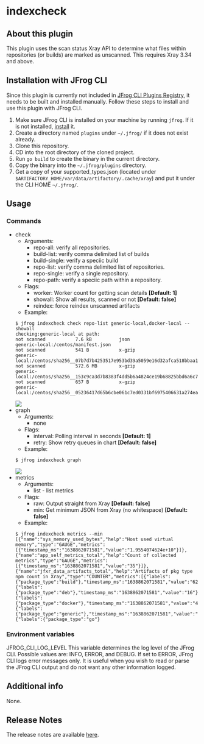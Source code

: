 # indexcheck

## About this plugin
This plugin uses the scan status Xray API to determine what files within repositories (or builds) are marked as unscanned. This requires Xray 3.34 and above.

## Installation with JFrog CLI
Since this plugin is currently not included in [JFrog CLI Plugins Registry](https://github.com/jfrog/jfrog-cli-plugins-reg), it needs to be built and installed manually. Follow these steps to install and use this plugin with JFrog CLI.
1. Make sure JFrog CLI is installed on your machine by running ```jfrog```. If it is not installed, [install](https://jfrog.com/getcli/) it.
2. Create a directory named ```plugins``` under ```~/.jfrog/``` if it does not exist already.
3. Clone this repository.
4. CD into the root directory of the cloned project.
5. Run ```go build``` to create the binary in the current directory.
6. Copy the binary into the ```~/.jfrog/plugins``` directory.
7. Get a copy of your supported_types.json (located under ```$ARTIFACTORY_HOME/var/data/artifactory/.cache/xray```) and put it under the CLI HOME ```~/.jfrog/```.

## Usage
### Commands
* check
    - Arguments:
        - repo-all: verify all repositories.
        - build-list: verify comma delimited list of builds
        - build-single: verify a speciic build
        - repo-list: verify comma delimited list of repositories.
        - repo-single: verify a single repository.
        - repo-path: verify a speciic path within a repository.
    - Flags:
        - worker: Worker count for getting scan details **[Default: 1]**
        - showall: Show all results, scanned or not **[Default: false]**
        - reindex: force reindex unscanned artifacts
    - Example:
    ```
   $ jfrog indexcheck check repo-list generic-local,docker-local --showall
   checking:generic-local at path:
   not scanned         	 7.6 kB     	 json                        generic-local:/centos/manifest.json
   not scanned         	 541 B      	 x-gzip                      generic-local:/centos/sha256__07b7d7b4253517e953bd39a5059e16d32afca518bbaa12a466917c0bda7bc5aa.tar.gz
   not scanned         	 572.6 MB   	 x-gzip                      generic-local:/centos/sha256__153c9ca3d7b8383f4dd5b6a4824ce19b68825bbd6a6c7691199435a8f0840eab.tar.gz
   not scanned         	 657 B      	 x-gzip                      generic-local:/centos/sha256__05236417d65b6cbe061c7ed0331bf6975406631a274eab18f66dc9b13d8fdb84.tar.gz
    ```
    ![](demo-check.gif)    
* graph
    - Arguments:
        - none
    - Flags:
        - interval: Polling interval in seconds **[Default: 1]**
        - retry: Show retry queues in chart **[Default: false]**
    - Example:
    ```
   $ jfrog indexcheck graph
    ```
    ![](demo-graph.gif)
* metrics
    - Arguments:
        - list - list metrics
    - Flags:
        - raw: Output straight from Xray **[Default: false]**
        - min: Get minimum JSON from Xray (no whitespace) **[Default: false]**
    - Example:
    ```
  $ jfrog indexcheck metrics --min
  [{"name":"sys_memory_used_bytes","help":"Host used virtual memory","type":"GAUGE","metrics":[{"timestamp_ms":"1638862071581","value":"1.9554074624e+10"}]},{"name":"app_self_metrics_total","help":"Count of collected metrics","type":"GAUGE","metrics":[{"timestamp_ms":"1638862071581","value":"35"}]},{"name":"jfxr_data_artifacts_total","help":"Artifacts of pkg type npm count in Xray","type":"COUNTER","metrics":[{"labels":{"package_type":"build"},"timestamp_ms":"1638862071581","value":"628"},{"labels":{"package_type":"deb"},"timestamp_ms":"1638862071581","value":"16"},{"labels":{"package_type":"docker"},"timestamp_ms":"1638862071581","value":"486"},{"labels":{"package_type":"generic"},"timestamp_ms":"1638862071581","value":"239"},{"labels":{"package_type":"go"}
  ```
### Environment variables
JFROG_CLI_LOG_LEVEL This variable determines the log level of the JFrog CLI.
Possible values are: INFO, ERROR, and DEBUG.
If set to ERROR, JFrog CLI logs error messages only. It is useful when you wish to read or parse the JFrog CLI output and do not want any other information logged.

## Additional info
None.

## Release Notes
The release notes are available [here](RELEASE.md).

